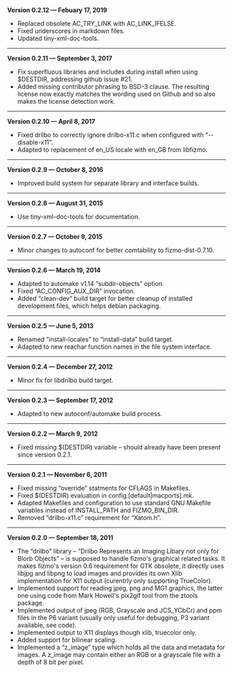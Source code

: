 


   **Version 0.2.12 — Febuary 17, 2019**

 - Replaced obsolete AC\_TRY\_LINK with AC\_LINK\_IFELSE.
 - Fixed underscores in markdown files.
 - Updated tiny-xml-doc-tools.

---


   **Version 0.2.11 — September 3, 2017**

 - Fix superfluous libraries and includes during install when using $DESTDIR, addressing github issue #21.
 - Added missing contributor phrasing to BSD-3 clause. The resulting license now exactly matches the wording used on Github and so also makes the license detection work.

---


   **Version 0.2.10 — April 8, 2017**

 - Fixed drilbo to correctly ignore drilbo-x11.c when configured with “--disable-x11”.
 - Adapted to replacement of en\_US locale with en\_GB from libfizmo.

---


   **Version 0.2.9 — October 8, 2016**

 - Improved build system for separate library and interface builds.

---


   **Version 0.2.8 — August 31, 2015**

 - Use tiny-xml-doc-tools for documentation.

---


   **Version 0.2.7 — October 9, 2015**

 - Minor changes to autoconf for better comtability to fizmo-dist-0.7.10.

---


   **Version 0.2.6 — March 19, 2014**

 - Adapted to automake v1.14 “subdir-objects” option.
 - Fixed “AC\_CONFIG\_AUX\_DIR” invocation.
 - Added “clean-dev” build target for better cleanup of installed development files, which helps debian packaging.

---


   **Version 0.2.5 — June 5, 2013**

 - Renamed “install-locales” to “install-data” build target.
 - Adapted to new reachar function names in the file system interface.

---


   **Version 0.2.4 — December 27, 2012**

 - Minor fix for libdrilbo build target.

---


   **Version 0.2.3 — September 17, 2012**

 - Adapted to new autoconf/automake build process.

---


   **Version 0.2.2 — March 9, 2012**

 - Fixed missing $(DESTDIR) variable – should already have been present since version 0.2.1.

---


   **Version 0.2.1 — November 6, 2011**

 - Fixed missing “override” statments for CFLAGS in Makefiles.
 - Fixed $(DESTDIR) evaluation in config.[default|macports].mk.
 - Adapted Makefiles and configuration to use standard GNU Makefile variables instead of INSTALL\_PATH and FIZMO\_BIN\_DIR.
 - Removed “drilbo-x11.c” requirement for “Xatom.h”.

---


   **Version 0.2.0 — September 18, 2011**

 - The “drilbo” library – “Drilbo Represents an Imaging Libary not only for Blorb Objects” – is supposed to handle fizmo's graphical related tasks. It makes fizmo's version 0.6 requirement for GTK obsolete, it directly uses libjpg and libpng to load images and provides its own Xlib implementation for X11 output (curentrly only supporting TrueColor).
 - Implemented support for reading jpeg, png and MG1 graphics, the latter one using code from Mark Howell's pix2gif tool from the ztools package.
 - Implemented output of jpeg (RGB, Grayscale and JCS\_YCbCr) and ppm files in the P6 variant (usually only useful for debugging, P3 variant available, see code).
 - Implemented output to X11 displays though xlib, truecolor only.
 - Added support for bilinear scaling.
 - Implemented a “z\_image” type which holds all the data and metadata for images. A z\_image may contain either an RGB or a grayscale file with a depth of 8 bit per pixel.


